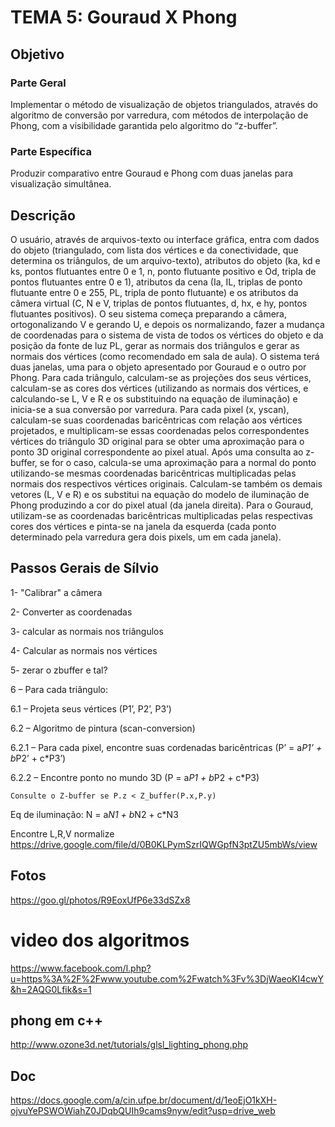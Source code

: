 # TEMA 5: Gouraud X Phong #

## Objetivo ##
### Parte Geral ###
Implementar o método de visualização de objetos triangulados, através do
algoritmo de conversão por varredura, com métodos de interpolação de Phong, com a
visibilidade garantida pelo algoritmo do “z-buffer”.
### Parte Específica ###
Produzir comparativo entre Gouraud e Phong com duas janelas para
visualização simultânea.

## Descrição
O usuário, através de arquivos-texto ou interface gráfica, entra com dados do objeto (triangulado, com lista dos vértices e da conectividade, que determina os triângulos, de um arquivo-texto), atributos do objeto (ka, kd e ks, pontos flutuantes entre 0 e 1, n, ponto flutuante positivo e Od, tripla de pontos flutuantes entre 0 e 1), atributos da cena (Ia, IL, triplas de ponto flutuante entre 0 e 255, PL, tripla de ponto flutuante) e os atributos da câmera virtual (C, N e V, triplas de pontos flutuantes, d, hx, e hy, pontos flutuantes positivos). O seu sistema começa preparando a câmera, ortogonalizando V e gerando U, e depois os normalizando, fazer a mudança de coordenadas para o sistema de vista de todos os vértices do objeto e da posição da fonte de luz PL, gerar as normais dos triângulos e gerar as normais dos vértices (como recomendado em sala de aula). O sistema terá duas janelas, uma para o objeto apresentado por Gouraud e o outro por Phong. Para cada triângulo, calculam-se as projeções dos seus vértices, calculam-se as cores dos vértices (utilizando as normais dos vértices, e calculando-se L, V e R e os substituindo na equação de iluminação) e inicia-se a sua conversão por varredura. Para cada pixel (x, yscan), calculam-se suas coordenadas baricêntricas com relação aos vértices projetados, e multiplicam-se essas coordenadas pelos correspondentes vértices do triângulo 3D original para se obter uma aproximação para o ponto 3D original correspondente ao pixel atual. Após uma consulta ao z-buffer, se for o caso, calcula-se uma aproximação para a normal do ponto utilizando-se mesmas coordenadas baricêntricas multiplicadas pelas normais dos respectivos vértices originais. Calculam-se também os demais vetores (L, V e R) e os substitui na equação do modelo de iluminação de Phong produzindo a cor do pixel atual (da janela direita). Para o Gouraud, utilizam-se as coordenadas baricêntricas multiplicadas pelas respectivas cores dos vértices e pinta-se na janela da esquerda (cada ponto determinado pela varredura gera dois pixels, um em cada janela).

## Passos Gerais de Sílvio ##

1- "Calibrar" a câmera

2- Converter as coordenadas

3- calcular as normais nos triângulos

4- Calcular as normais nos vértices

5- zerar o zbuffer e tal?

6 – Para cada triângulo:

6.1 – Projeta seus vértices (P1’, P2’, P3’)

6.2 – Algoritmo de pintura (scan-conversion)

6.2.1 – Para cada pixel, encontre suas cordenadas baricêntricas (P’ = a*P1’ + b*P2’ + c*P3’)

6.2.2 – Encontre ponto no mundo 3D (P = a*P1 + b*P2 + c*P3)

	Consulte o Z-buffer se P.z < Z_buffer(P.x,P.y)

Eq de iluminação: N = a*N1 + b*N2 + c*N3

Encontre L,R,V normalize
https://drive.google.com/file/d/0B0KLPymSzrIQWGpfN3ptZU5mbWs/view

## Fotos ##
https://goo.gl/photos/R9EoxUfP6e33dSZx8

# video dos algoritmos ##
https://www.facebook.com/l.php?u=https%3A%2F%2Fwww.youtube.com%2Fwatch%3Fv%3DjWaeoKI4cwY&h=2AQG0Lfik&s=1

## phong em c++  ##
http://www.ozone3d.net/tutorials/glsl_lighting_phong.php

## Doc ##
https://docs.google.com/a/cin.ufpe.br/document/d/1eoEjO1kXH-ojvuYePSWOWiahZ0JDqbQUIh9cams9nyw/edit?usp=drive_web